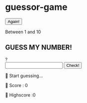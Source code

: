 # guessor-game
<!DOCTYPE html>
<html lang="en">
  <head>
    <meta charset="UTF-8" />
    <meta name="viewport" content="width=device-width, initial-scale=1.0" />
    <link rel="stylesheet" href="guessor.css" />
    <title>Document</title>
  </head>
  <body>
    <section class="s1">
      <button class="s1box1">Again!</button>
      <p class="s1box2">Between 1 and 10</p>
    </section>
    <section class="s2">
      <h1 class="s2box1">GUESS MY NUMBER!</h1>
    </section>
    <section class="s3">
      <div class="s3box1"></div>
      <div class="s3box2">?</div>
    </section>
    <section class="s4">
      <section class="s4left">
        <input type="number" class="s4left1" />
        <button class="s4left2">Check!</button>
      </section>
      <section class="s4right">
        <p class="s4right1">🚀 Start guessing...</p>
        <p class="s4right2">💯 Score : <span class="score">0</span></p>
        <p class="s4right3">🥇 Highscore :<span class="highscore">0</span></p>
      </section>
    </section>
    <script src="guessor.js"></script>
  </body>
</html>
